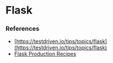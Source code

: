 # Flask

### References

* [https://testdriven.io/tips/topics/flask](https://testdriven.io/tips/topics/flask)
* [Flask Production Recipes](https://www.toptal.com/flask/flask-production-recipes)
